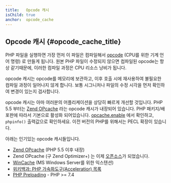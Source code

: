 ```yaml
---
title:   Opcode 캐시
isChild: true
anchor:  opcode_cache
---
```


## Opcode 캐시 {#opcode_cache_title}

PHP 파일을 실행하면 가장 먼저 이 파일은 컴파일해서 [opcode](https://php-legacy-docs.zend.com/manual/php4/en/internals2.opcodes) (CPU를 위한 기계 언어 명령) 로 만들게 됩니다.
원본 PHP 파일이 수정되지 않으면 컴파일된 opcode는 항상 같기때문에, 이러한 컴파일 과정은 CPU 리소스 낭비가 됩니다.

opcode 캐시는 opcode를 메모리에 보관하고, 이후 호출 시에 재사용하여 불필요한 컴파일 과정이 일어나지 않게 합니다. 보통 시그니처나 파일의 수정 시각을 먼저 확인하여 변경이 있는지 검사합니다.

opcode 캐시는 아마 여러분의 어플리케이션을 상당히 빠르게 개선할 것입니다. PHP 5.5 부터는 [Zend OPcache][opcache-book] 라는 opcode 캐시가 내장되어 있습니다. PHP 패키지/배포판에 따라서 기본으로 활성화 되어있습니다. [opcache.enable](https://www.php.net/manual/opcache.configuration.php#ini.opcache.enable) 에서 확인하고, `phpinfo()` 출력값으로 확인하세요. 이전 버전의 PHP를 위해서는 PECL 확장이 있습니다.

아래는 인기있는 opcode 캐시들입니다.

* [Zend OPcache][opcache-book] (PHP 5.5 이후 내장)
* Zend OPcache (구 Zend Optimizer+) 는 이제 [오픈소스][Zend Optimizer+]가 되었습니다.
* [WinCache] (MS Windows Server를 위한 익스텐션)
* [위키백과: PHP 가속화도구(Acceleratior) 목록][PHP_accelerators]
* [PHP Preloading] - PHP >= 7.4


[opcache-book]: https://www.php.net/book.opcache
[Zend Optimizer+]: https://github.com/zendtech/ZendOptimizerPlus
[WinCache]: https://www.iis.net/downloads/microsoft/wincache-extension
[PHP_accelerators]: https://wikipedia.org/wiki/List_of_PHP_accelerators
[PHP Preloading]: https://www.php.net/opcache.preloading
